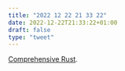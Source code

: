 ```yaml
---
title: "2022 12 22 21 33 22"
date: 2022-12-22T21:33:22+01:00
draft: false
type: "tweet"
---
```


[Comprehensive Rust](https://google.github.io/comprehensive-rust/).
